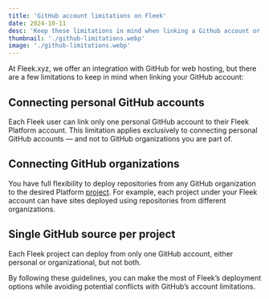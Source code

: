 ```yaml
---
title: 'GitHub account limitations on Fleek'
date: 2024-10-11
desc: 'Keep these limitations in mind when linking a Github account or organization'
thumbnail: './github-limitations.webp'
image: './github-limitations.webp'
---
```


At Fleek.xyz, we offer an integration with GitHub for web hosting, but there are a few limitations to keep in mind when linking your GitHub account:

## Connecting personal GitHub accounts

Each Fleek user can link only one personal GitHub account to their Fleek Platform account. This limitation applies exclusively to connecting personal GitHub accounts — and not to GitHub organizations you are part of.

## Connecting GitHub organizations

You have full flexibility to deploy repositories from any GitHub organization to the desired Platform [project](/docs/platform/projects/). For example, each project under your Fleek account can have sites deployed using repositories from different organizations.

## Single GitHub source per project

Each Fleek project can deploy from only one GitHub account, either personal or organizational, but not both.

By following these guidelines, you can make the most of Fleek’s deployment options while avoiding potential conflicts with GitHub’s account limitations.
